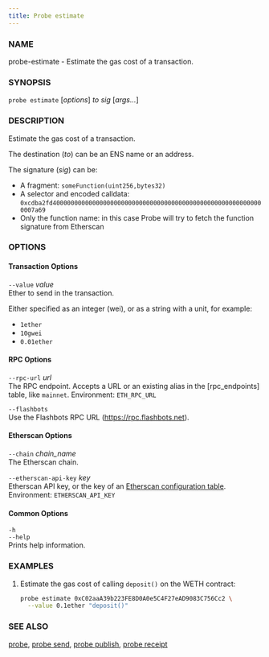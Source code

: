 ```yaml
---
title: Probe estimate
---
```


### NAME

probe-estimate - Estimate the gas cost of a transaction.

### SYNOPSIS

`probe estimate` [*options*] _to_ _sig_ [*args...*]

### DESCRIPTION

Estimate the gas cost of a transaction.

The destination (_to_) can be an ENS name or an address.

The signature (_sig_) can be:

- A fragment: `someFunction(uint256,bytes32)`
- A selector and encoded calldata: `0xcdba2fd40000000000000000000000000000000000000000000000000000000000007a69`
- Only the function name: in this case Probe will try to fetch the function signature from Etherscan

### OPTIONS

#### Transaction Options

`--value` _value_  
Ether to send in the transaction.

Either specified as an integer (wei), or as a string with a unit, for example:

- `1ether`
- `10gwei`
- `0.01ether`

#### RPC Options

`--rpc-url` _url_  
The RPC endpoint. Accepts a URL or an existing alias in the [rpc_endpoints] table, like `mainnet`.
Environment: `ETH_RPC_URL`

`--flashbots`  
Use the Flashbots RPC URL (https://rpc.flashbots.net).

#### Etherscan Options

`--chain` _chain_name_  
The Etherscan chain.

`--etherscan-api-key` _key_  
Etherscan API key, or the key of an [Etherscan configuration table](../config/etherscan).  
Environment: `ETHERSCAN_API_KEY`

#### Common Options

`-h`  
`--help`  
Prints help information.

### EXAMPLES

1. Estimate the gas cost of calling `deposit()` on the WETH contract:
   ```sh
   probe estimate 0xC02aaA39b223FE8D0A0e5C4F27eAD9083C756Cc2 \
     --value 0.1ether "deposit()"
   ```

### SEE ALSO

[probe](./probe.md), [probe send](./probe-send.md), [probe publish](./probe-publish.md), [probe receipt](./probe-receipt.md)
